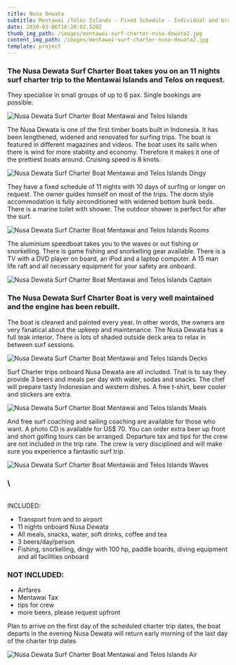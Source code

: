 ```yaml
---
title: Nusa Dewata
subtitle: Mentawai /Telos Islands - Fixed Schedule - Individual and Group Bookings.
date: 2020-03-06T16:20:02.520Z
thumb_img_path: /images/mentawai-surf-charter-nusa-dewata2.jpg
content_img_path: /images/mentawai-surf-charter-nusa-dewata2.jpg
template: project
---
```

### The Nusa Dewata Surf Charter Boat takes you on an 11 nights surf charter trip to the Mentawai Islands and Telos on request.

They specialise in small groups of up to 6 pax. Single bookings are possible.

![Nusa Dewata Surf Charter Boat Mentawai and Telos Islands](/images/mentawai-surf-charter-nusa-dewata5.jpg "Nusa Dewata Surf Charter Boat Mentawai and Telos Islands")

The Nusa Dewata is one of the first timber boats built in Indonesia. It has been lengthened, widened and renovated for surfing trips. The boat is featured in different magazines and videos. The boat uses its sails when there is wind for more stability and economy. Therefore it makes it one of the prettiest boats around. Cruising speed is 8 knots.

![Nusa Dewata Surf Charter Boat Mentawai and Telos Islands Dingy](/images/mentawai-surf-charter-nusa-dewata9.jpg "Nusa Dewata Surf Charter Boat Mentawai and Telos Islands Dingy")

They have a fixed schedule of 11 nights with 10 days of surfing or longer on request. The owner guides himself on most of the trips. The dorm style accommodation is fully airconditioned with widened bottom bunk beds. There is a marine toilet with shower. The outdoor shower is perfect for after the surf.

![Nusa Dewata Surf Charter Boat Mentawai and Telos Islands Rooms](/images/mentawai-surf-charter-nusa-dewata6.jpg "Nusa Dewata Surf Charter Boat Mentawai and Telos Islands Rooms")

The aluminium speedboat takes you to the waves or out fishing or snorkelling. There is game fishing and snorkelling gear available. There is a TV with a DVD player on board, an iPod and a laptop computer. A 15 man life raft and all necessary equipment for your safety are onboard.

![Nusa Dewata Surf Charter Boat Mentawai and Telos Islands Captain](/images/mentawai-surf-charter-nusa-dewata20.jpg "Nusa Dewata Surf Charter Boat Mentawai and Telos Islands Captain")

### The Nusa Dewata Surf Charter Boat is very well maintained and the engine has been rebuilt.

The boat is cleaned and painted every year. In other words, the owners are very fanatical about the upkeep and maintenance. The Nusa Dewata has a full teak interior. There is lots of shaded outside deck area to relax in between surf sessions.

![Nusa Dewata Surf Charter Boat Mentawai and Telos Islands Decks](/images/mentawai-surf-charter-nusa-dewata21.jpg "Nusa Dewata Surf Charter Boat Mentawai and Telos Islands Decks")

Surf Charter trips onboard Nusa Dewata are all included. That is to say they provide 3 beers and meals per day with water, sodas and snacks. The chef will prepare tasty Indonesian and western dishes. A free t-shirt, beer cooler and stickers are extra.

![Nusa Dewata Surf Charter Boat Mentawai and Telos Islands Meals](/images/mentawai-surf-charter-nusa-dewata14.jpg "Nusa Dewata Surf Charter Boat Mentawai and Telos Islands Meals")

And free surf coaching and sailing coaching are available for those who want. A photo CD is available for US$ 70. You can order extra beer up front and short golfing tours can be arranged. Departure tax and tips for the crew are not included in the trip rate. The crew is very disciplined and will make sure you experience a fantastic surf trip.

![Nusa Dewata Surf Charter Boat Mentawai and Telos Islands Waves](/images/nusa-dewata-surf-charter-mentawai-islands5.jpg "Nusa Dewata Surf Charter Boat Mentawai and Telos Islands Waves")

### \
\
INCLUDED:

* Transport from and to airport
* 11 nights onboard Nusa Dewata 
* All meals, snacks, water, soft drinks, coffee and tea
* 3 beers/day/person
* Fishing, snorkelling, dingy with 100 hp, paddle boards, diving equipment and all facilities onboard

### NOT INCLUDED:

* Airfares
* Mentawai Tax
* tips for crew
* more beers, please request upfront

Plan to arrive on the first day of the scheduled charter trip dates, the boat departs in the evening Nusa Dewata will return early morning of the last day of the charter trip dates

![Nusa Dewata Surf Charter Boat Mentawai and Telos Islands Air](/images/mentawai-surf-charter-nusa-dewata17.jpg "Nusa Dewata Surf Charter Boat Mentawai and Telos Islands Air")